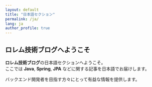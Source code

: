 ```yaml
---
layout: default
title: "日本語セクション"
permalink: /ja/
lang: ja
author_profile: true
---
```


## **ロレム技術ブログへようこそ**

**ロレム技術ブログ**の日本語セクションへようこそ。  
ここでは **Java**, **Spring**, **JPA** などに関する記事を日本語でお届けします。

バックエンド開発者を目指す方々にとって有益な情報を提供します。
